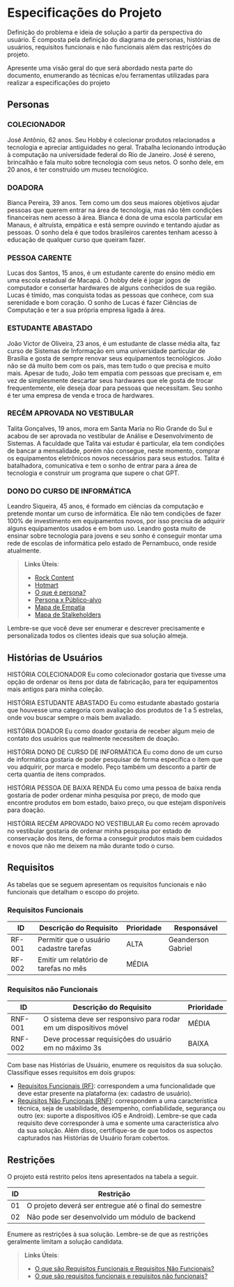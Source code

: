 # Especificações do Projeto

Definição do problema e ideia de solução a partir da perspectiva do usuário. É composta pela definição do  diagrama de personas, histórias de usuários, requisitos funcionais e não funcionais além das restrições do projeto.

Apresente uma visão geral do que será abordado nesta parte do documento, enumerando as técnicas e/ou ferramentas utilizadas para realizar a especificações do projeto

## Personas


### COLECIONADOR
José Antônio, 62 anos. Seu Hobby é colecionar produtos relacionados a tecnologia e apreciar antiguidades no geral. Trabalha lecionando introdução à computação na universidade federal do Rio de Janeiro. José é sereno, brincalhão e fala muito sobre tecnologia com seus netos. O sonho dele, em 20 anos, é ter construído um museu tecnológico. 

### DOADORA
Bianca Pereira, 39 anos. Tem como um dos seus maiores objetivos ajudar pessoas que querem entrar na área de tecnologia, mas não têm condições financeiras nem acesso à área. Bianca é dona de uma escola particular em Manaus, é altruísta, empática e está sempre ouvindo e tentando ajudar as pessoas. O sonho dela é que todos brasileiros carentes tenham acesso à educação de qualquer curso que queiram fazer.

### PESSOA CARENTE  
Lucas dos Santos, 15 anos, é um estudante carente do ensino médio em uma escola estadual de Macapá. O hobby dele é jogar jogos de computador e consertar hardwares de alguns conhecidos de sua região. Lucas é tímido, mas conquista todas as pessoas que conhece, com sua serenidade e bom coração. O sonho de Lucas é fazer Ciências de Computação e ter a sua própria empresa ligada à área.

### ESTUDANTE ABASTADO
João Victor de Oliveira, 23 anos, é um estudante de classe média alta, faz curso de Sistemas de Informação em uma universidade particular de Brasília e gosta de sempre renovar seus equipamentos tecnológicos. João não se dá muito bem com os pais, mas tem tudo o que precisa e muito mais. Apesar de tudo, João tem empatia com pessoas que precisam e, em vez de simplesmente descartar seus hardwares que ele gosta de trocar frequentemente, ele deseja doar para pessoas que necessitam. Seu sonho é ter uma empresa de venda e troca de hardwares.

### RECÉM APROVADA NO VESTIBULAR
Talita Gonçalves, 19 anos, mora em Santa Maria no Rio Grande do Sul e acabou de ser aprovada no vestibular de Análise e Desenvolvimento de Sistemas. A faculdade que Talita vai estudar é particular, ela tem condições de bancar a mensalidade, porém não consegue, neste momento, comprar os equipamentos eletrônicos novos necessários para seus estudos. Talita é batalhadora, comunicativa e tem o sonho de entrar para a área de tecnologia e construir um programa que supere o chat GPT.

### DONO DO CURSO DE INFORMÁTICA
Leandro Siqueira, 45 anos, é formado em ciências da computação e pretende montar um curso de informática. Ele não tem condições de fazer 100% de investimento em equipamentos novos, por isso precisa de adquirir alguns equipamentos usados e em bom uso. Leandro gosta muito de ensinar sobre tecnologia para jovens e seu sonho é conseguir montar uma rede de escolas de informática pelo estado de Pernambuco, onde reside atualmente. 




> **Links Úteis**:
> - [Rock Content](https://rockcontent.com/blog/personas/)
> - [Hotmart](https://blog.hotmart.com/pt-br/como-criar-persona-negocio/)
> - [O que é persona?](https://resultadosdigitais.com.br/blog/persona-o-que-e/)
> - [Persona x Público-alvo](https://flammo.com.br/blog/persona-e-publico-alvo-qual-a-diferenca/)
> - [Mapa de Empatia](https://resultadosdigitais.com.br/blog/mapa-da-empatia/)
> - [Mapa de Stalkeholders](https://www.racecomunicacao.com.br/blog/como-fazer-o-mapeamento-de-stakeholders/)
>
Lembre-se que você deve ser enumerar e descrever precisamente e personalizada todos os clientes ideais que sua solução almeja.

## Histórias de Usuários

HISTÓRIA COLECIONADOR
Eu como colecionador gostaria que tivesse uma opção de ordenar os itens por data de fabricação, para ter equipamentos mais antigos para minha coleção. 

HISTÓRIA ESTUDANTE ABASTADO
Eu como estudante abastado gostaria que houvesse uma categoria com avaliação dos produtos de 1 a 5 estrelas, onde vou buscar sempre o mais bem avaliado.

HISTÓRIA DOADOR
Eu como doador gostaria de receber algum meio de contato dos usuários que realmente necessitem de doação.

HISTÓRIA DONO DE CURSO DE INFORMÁTICA
Eu como dono de um curso de informática gostaria de poder pesquisar de forma específica o item que vou adquirir, por marca e modelo. Peço também um desconto a partir de certa quantia de itens comprados.

HISTÓRIA PESSOA DE BAIXA RENDA
Eu como uma pessoa de baixa renda gostaria de poder ordenar minha pesquisa por preço, de modo que encontre produtos em bom estado, baixo preço, ou que estejam disponíveis para doação.

HISTÓRIA RECÉM APROVADO NO VESTIBULAR 
Eu como recém aprovado no vestibular gostaria de ordenar minha pesquisa por estado de conservação dos itens, de forma a conseguir produtos mais bem cuidados e novos que não me deixem na mão durante todo o curso.

## Requisitos

As tabelas que se seguem apresentam os requisitos funcionais e não funcionais que detalham o escopo do projeto.

### Requisitos Funcionais

|ID    | Descrição do Requisito  | Prioridade | Responsável |
|------|-----------------------------------------|----| ----|
|RF-001| Permitir que o usuário cadastre tarefas | ALTA | Geanderson Gabriel|
|RF-002| Emitir um relatório de tarefas no mês   | MÉDIA | |


### Requisitos não Funcionais

|ID     | Descrição do Requisito  |Prioridade |
|-------|-------------------------|----|
|RNF-001| O sistema deve ser responsivo para rodar em um dispositivos móvel | MÉDIA | 
|RNF-002| Deve processar requisições do usuário em no máximo 3s |  BAIXA | 

Com base nas Histórias de Usuário, enumere os requisitos da sua solução. Classifique esses requisitos em dois grupos:

- [Requisitos Funcionais
 (RF)](https://pt.wikipedia.org/wiki/Requisito_funcional):
 correspondem a uma funcionalidade que deve estar presente na
  plataforma (ex: cadastro de usuário).
- [Requisitos Não Funcionais
  (RNF)](https://pt.wikipedia.org/wiki/Requisito_n%C3%A3o_funcional):
  correspondem a uma característica técnica, seja de usabilidade,
  desempenho, confiabilidade, segurança ou outro (ex: suporte a
  dispositivos iOS e Android).
Lembre-se que cada requisito deve corresponder à uma e somente uma
característica alvo da sua solução. Além disso, certifique-se de que
todos os aspectos capturados nas Histórias de Usuário foram cobertos.

## Restrições

O projeto está restrito pelos itens apresentados na tabela a seguir.

|ID| Restrição                                             |
|--|-------------------------------------------------------|
|01| O projeto deverá ser entregue até o final do semestre |
|02| Não pode ser desenvolvido um módulo de backend        |


Enumere as restrições à sua solução. Lembre-se de que as restrições geralmente limitam a solução candidata.

> **Links Úteis**:
> - [O que são Requisitos Funcionais e Requisitos Não Funcionais?](https://codificar.com.br/requisitos-funcionais-nao-funcionais/)
> - [O que são requisitos funcionais e requisitos não funcionais?](https://analisederequisitos.com.br/requisitos-funcionais-e-requisitos-nao-funcionais-o-que-sao/)
